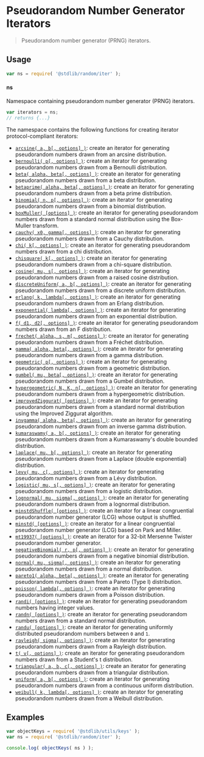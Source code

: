<!--

@license Apache-2.0

Copyright (c) 2018 The Stdlib Authors.

Licensed under the Apache License, Version 2.0 (the "License");
you may not use this file except in compliance with the License.
You may obtain a copy of the License at

   http://www.apache.org/licenses/LICENSE-2.0

Unless required by applicable law or agreed to in writing, software
distributed under the License is distributed on an "AS IS" BASIS,
WITHOUT WARRANTIES OR CONDITIONS OF ANY KIND, either express or implied.
See the License for the specific language governing permissions and
limitations under the License.

-->

# Pseudorandom Number Generator Iterators

> Pseudorandom number generator (PRNG) iterators.

<section class="usage">

## Usage

```javascript
var ns = require( '@stdlib/random/iter' );
```

#### ns

Namespace containing pseudorandom number generator (PRNG) iterators.

```javascript
var iterators = ns;
// returns {...}
```

The namespace contains the following functions for creating iterator protocol-compliant iterators:

<!-- <toc pattern="*"> -->

<div class="namespace-toc">

-   <span class="signature">[`arcsine( a, b[, options] )`][@stdlib/random/iter/arcsine]</span><span class="delimiter">: </span><span class="description">create an iterator for generating pseudorandom numbers drawn from an arcsine distribution.</span>
-   <span class="signature">[`bernoulli( p[, options] )`][@stdlib/random/iter/bernoulli]</span><span class="delimiter">: </span><span class="description">create an iterator for generating pseudorandom numbers drawn from a Bernoulli distribution.</span>
-   <span class="signature">[`beta( alpha, beta[, options] )`][@stdlib/random/iter/beta]</span><span class="delimiter">: </span><span class="description">create an iterator for generating pseudorandom numbers drawn from a beta distribution.</span>
-   <span class="signature">[`betaprime( alpha, beta[, options] )`][@stdlib/random/iter/betaprime]</span><span class="delimiter">: </span><span class="description">create an iterator for generating pseudorandom numbers drawn from a beta prime distribution.</span>
-   <span class="signature">[`binomial( n, p[, options] )`][@stdlib/random/iter/binomial]</span><span class="delimiter">: </span><span class="description">create an iterator for generating pseudorandom numbers drawn from a binomial distribution.</span>
-   <span class="signature">[`boxMuller( [options] )`][@stdlib/random/iter/box-muller]</span><span class="delimiter">: </span><span class="description">create an iterator for generating pseudorandom numbers drawn from a standard normal distribution using the Box-Muller transform.</span>
-   <span class="signature">[`cauchy( x0, gamma[, options] )`][@stdlib/random/iter/cauchy]</span><span class="delimiter">: </span><span class="description">create an iterator for generating pseudorandom numbers drawn from a Cauchy distribution.</span>
-   <span class="signature">[`chi( k[, options] )`][@stdlib/random/iter/chi]</span><span class="delimiter">: </span><span class="description">create an iterator for generating pseudorandom numbers drawn from a chi distribution.</span>
-   <span class="signature">[`chisquare( k[, options] )`][@stdlib/random/iter/chisquare]</span><span class="delimiter">: </span><span class="description">create an iterator for generating pseudorandom numbers drawn from a chi-square distribution.</span>
-   <span class="signature">[`cosine( mu, s[, options] )`][@stdlib/random/iter/cosine]</span><span class="delimiter">: </span><span class="description">create an iterator for generating pseudorandom numbers drawn from a raised cosine distribution.</span>
-   <span class="signature">[`discreteUniform( a, b[, options] )`][@stdlib/random/iter/discrete-uniform]</span><span class="delimiter">: </span><span class="description">create an iterator for generating pseudorandom numbers drawn from a discrete uniform distribution.</span>
-   <span class="signature">[`erlang( k, lambda[, options] )`][@stdlib/random/iter/erlang]</span><span class="delimiter">: </span><span class="description">create an iterator for generating pseudorandom numbers drawn from an Erlang distribution.</span>
-   <span class="signature">[`exponential( lambda[, options] )`][@stdlib/random/iter/exponential]</span><span class="delimiter">: </span><span class="description">create an iterator for generating pseudorandom numbers drawn from an exponential distribution.</span>
-   <span class="signature">[`f( d1, d2[, options] )`][@stdlib/random/iter/f]</span><span class="delimiter">: </span><span class="description">create an iterator for generating pseudorandom numbers drawn from an F distribution.</span>
-   <span class="signature">[`frechet( alpha, s, m[, options] )`][@stdlib/random/iter/frechet]</span><span class="delimiter">: </span><span class="description">create an iterator for generating pseudorandom numbers drawn from a Fréchet distribution.</span>
-   <span class="signature">[`gamma( alpha, beta[, options] )`][@stdlib/random/iter/gamma]</span><span class="delimiter">: </span><span class="description">create an iterator for generating pseudorandom numbers drawn from a gamma distribution.</span>
-   <span class="signature">[`geometric( p[, options] )`][@stdlib/random/iter/geometric]</span><span class="delimiter">: </span><span class="description">create an iterator for generating pseudorandom numbers drawn from a geometric distribution.</span>
-   <span class="signature">[`gumbel( mu, beta[, options] )`][@stdlib/random/iter/gumbel]</span><span class="delimiter">: </span><span class="description">create an iterator for generating pseudorandom numbers drawn from a Gumbel distribution.</span>
-   <span class="signature">[`hypergeometric( N, K, n[, options] )`][@stdlib/random/iter/hypergeometric]</span><span class="delimiter">: </span><span class="description">create an iterator for generating pseudorandom numbers drawn from a hypergeometric distribution.</span>
-   <span class="signature">[`improvedZiggurat( [options] )`][@stdlib/random/iter/improved-ziggurat]</span><span class="delimiter">: </span><span class="description">create an iterator for generating pseudorandom numbers drawn from a standard normal distribution using the Improved Ziggurat algorithm.</span>
-   <span class="signature">[`invgamma( alpha, beta[, options] )`][@stdlib/random/iter/invgamma]</span><span class="delimiter">: </span><span class="description">create an iterator for generating pseudorandom numbers drawn from an inverse gamma distribution.</span>
-   <span class="signature">[`kumaraswamy( a, b[, options] )`][@stdlib/random/iter/kumaraswamy]</span><span class="delimiter">: </span><span class="description">create an iterator for generating pseudorandom numbers drawn from a Kumaraswamy's double bounded distribution.</span>
-   <span class="signature">[`laplace( mu, b[, options] )`][@stdlib/random/iter/laplace]</span><span class="delimiter">: </span><span class="description">create an iterator for generating pseudorandom numbers drawn from a Laplace (double exponential) distribution.</span>
-   <span class="signature">[`levy( mu, c[, options] )`][@stdlib/random/iter/levy]</span><span class="delimiter">: </span><span class="description">create an iterator for generating pseudorandom numbers drawn from a Lévy distribution.</span>
-   <span class="signature">[`logistic( mu, s[, options] )`][@stdlib/random/iter/logistic]</span><span class="delimiter">: </span><span class="description">create an iterator for generating pseudorandom numbers drawn from a logistic distribution.</span>
-   <span class="signature">[`lognormal( mu, sigma[, options] )`][@stdlib/random/iter/lognormal]</span><span class="delimiter">: </span><span class="description">create an iterator for generating pseudorandom numbers drawn from a lognormal distribution.</span>
-   <span class="signature">[`minstdShuffle( [options] )`][@stdlib/random/iter/minstd-shuffle]</span><span class="delimiter">: </span><span class="description">create an iterator for a linear congruential pseudorandom number generator (LCG) whose output is shuffled.</span>
-   <span class="signature">[`minstd( [options] )`][@stdlib/random/iter/minstd]</span><span class="delimiter">: </span><span class="description">create an iterator for a linear congruential pseudorandom number generator (LCG) based on Park and Miller.</span>
-   <span class="signature">[`mt19937( [options] )`][@stdlib/random/iter/mt19937]</span><span class="delimiter">: </span><span class="description">create an iterator for a 32-bit Mersenne Twister pseudorandom number generator.</span>
-   <span class="signature">[`negativeBinomial( r, p[, options] )`][@stdlib/random/iter/negative-binomial]</span><span class="delimiter">: </span><span class="description">create an iterator for generating pseudorandom numbers drawn from a negative binomial distribution.</span>
-   <span class="signature">[`normal( mu, sigma[, options] )`][@stdlib/random/iter/normal]</span><span class="delimiter">: </span><span class="description">create an iterator for generating pseudorandom numbers drawn from a normal distribution.</span>
-   <span class="signature">[`pareto1( alpha, beta[, options] )`][@stdlib/random/iter/pareto-type1]</span><span class="delimiter">: </span><span class="description">create an iterator for generating pseudorandom numbers drawn from a Pareto (Type I) distribution.</span>
-   <span class="signature">[`poisson( lambda[, options] )`][@stdlib/random/iter/poisson]</span><span class="delimiter">: </span><span class="description">create an iterator for generating pseudorandom numbers drawn from a Poisson distribution.</span>
-   <span class="signature">[`randi( [options] )`][@stdlib/random/iter/randi]</span><span class="delimiter">: </span><span class="description">create an iterator for generating pseudorandom numbers having integer values.</span>
-   <span class="signature">[`randn( [options] )`][@stdlib/random/iter/randn]</span><span class="delimiter">: </span><span class="description">create an iterator for generating pseudorandom numbers drawn from a standard normal distribution.</span>
-   <span class="signature">[`randu( [options] )`][@stdlib/random/iter/randu]</span><span class="delimiter">: </span><span class="description">create an iterator for generating uniformly distributed pseudorandom numbers between `0` and `1`.</span>
-   <span class="signature">[`rayleigh( sigma[, options] )`][@stdlib/random/iter/rayleigh]</span><span class="delimiter">: </span><span class="description">create an iterator for generating pseudorandom numbers drawn from a Rayleigh distribution.</span>
-   <span class="signature">[`t( v[, options] )`][@stdlib/random/iter/t]</span><span class="delimiter">: </span><span class="description">create an iterator for generating pseudorandom numbers drawn from a Student's t distribution.</span>
-   <span class="signature">[`triangular( a, b, c[, options] )`][@stdlib/random/iter/triangular]</span><span class="delimiter">: </span><span class="description">create an iterator for generating pseudorandom numbers drawn from a triangular distribution.</span>
-   <span class="signature">[`uniform( a, b[, options] )`][@stdlib/random/iter/uniform]</span><span class="delimiter">: </span><span class="description">create an iterator for generating pseudorandom numbers drawn from a continuous uniform distribution.</span>
-   <span class="signature">[`weibull( k, lambda[, options] )`][@stdlib/random/iter/weibull]</span><span class="delimiter">: </span><span class="description">create an iterator for generating pseudorandom numbers drawn from a Weibull distribution.</span>

</div>

<!-- </toc> -->

</section>

<!-- /.usage -->

<section class="examples">

## Examples

<!-- TODO: better examples -->

<!-- eslint no-undef: "error" -->

```javascript
var objectKeys = require( '@stdlib/utils/keys' );
var ns = require( '@stdlib/random/iter' );

console.log( objectKeys( ns ) );
```

</section>

<!-- /.examples -->

<!-- Section for related `stdlib` packages. Do not manually edit this section, as it is automatically populated. -->

<section class="related">

</section>

<!-- /.related -->

<!-- Section for all links. Make sure to keep an empty line after the `section` element and another before the `/section` close. -->

<section class="links">

<!-- <toc-links> -->

[@stdlib/random/iter/arcsine]: https://github.com/stdlib-js/stdlib/tree/develop/lib/node_modules/%40stdlib/random/iter/arcsine

[@stdlib/random/iter/bernoulli]: https://github.com/stdlib-js/stdlib/tree/develop/lib/node_modules/%40stdlib/random/iter/bernoulli

[@stdlib/random/iter/beta]: https://github.com/stdlib-js/stdlib/tree/develop/lib/node_modules/%40stdlib/random/iter/beta

[@stdlib/random/iter/betaprime]: https://github.com/stdlib-js/stdlib/tree/develop/lib/node_modules/%40stdlib/random/iter/betaprime

[@stdlib/random/iter/binomial]: https://github.com/stdlib-js/stdlib/tree/develop/lib/node_modules/%40stdlib/random/iter/binomial

[@stdlib/random/iter/box-muller]: https://github.com/stdlib-js/stdlib/tree/develop/lib/node_modules/%40stdlib/random/iter/box-muller

[@stdlib/random/iter/cauchy]: https://github.com/stdlib-js/stdlib/tree/develop/lib/node_modules/%40stdlib/random/iter/cauchy

[@stdlib/random/iter/chi]: https://github.com/stdlib-js/stdlib/tree/develop/lib/node_modules/%40stdlib/random/iter/chi

[@stdlib/random/iter/chisquare]: https://github.com/stdlib-js/stdlib/tree/develop/lib/node_modules/%40stdlib/random/iter/chisquare

[@stdlib/random/iter/cosine]: https://github.com/stdlib-js/stdlib/tree/develop/lib/node_modules/%40stdlib/random/iter/cosine

[@stdlib/random/iter/discrete-uniform]: https://github.com/stdlib-js/stdlib/tree/develop/lib/node_modules/%40stdlib/random/iter/discrete-uniform

[@stdlib/random/iter/erlang]: https://github.com/stdlib-js/stdlib/tree/develop/lib/node_modules/%40stdlib/random/iter/erlang

[@stdlib/random/iter/exponential]: https://github.com/stdlib-js/stdlib/tree/develop/lib/node_modules/%40stdlib/random/iter/exponential

[@stdlib/random/iter/f]: https://github.com/stdlib-js/stdlib/tree/develop/lib/node_modules/%40stdlib/random/iter/f

[@stdlib/random/iter/frechet]: https://github.com/stdlib-js/stdlib/tree/develop/lib/node_modules/%40stdlib/random/iter/frechet

[@stdlib/random/iter/gamma]: https://github.com/stdlib-js/stdlib/tree/develop/lib/node_modules/%40stdlib/random/iter/gamma

[@stdlib/random/iter/geometric]: https://github.com/stdlib-js/stdlib/tree/develop/lib/node_modules/%40stdlib/random/iter/geometric

[@stdlib/random/iter/gumbel]: https://github.com/stdlib-js/stdlib/tree/develop/lib/node_modules/%40stdlib/random/iter/gumbel

[@stdlib/random/iter/hypergeometric]: https://github.com/stdlib-js/stdlib/tree/develop/lib/node_modules/%40stdlib/random/iter/hypergeometric

[@stdlib/random/iter/improved-ziggurat]: https://github.com/stdlib-js/stdlib/tree/develop/lib/node_modules/%40stdlib/random/iter/improved-ziggurat

[@stdlib/random/iter/invgamma]: https://github.com/stdlib-js/stdlib/tree/develop/lib/node_modules/%40stdlib/random/iter/invgamma

[@stdlib/random/iter/kumaraswamy]: https://github.com/stdlib-js/stdlib/tree/develop/lib/node_modules/%40stdlib/random/iter/kumaraswamy

[@stdlib/random/iter/laplace]: https://github.com/stdlib-js/stdlib/tree/develop/lib/node_modules/%40stdlib/random/iter/laplace

[@stdlib/random/iter/levy]: https://github.com/stdlib-js/stdlib/tree/develop/lib/node_modules/%40stdlib/random/iter/levy

[@stdlib/random/iter/logistic]: https://github.com/stdlib-js/stdlib/tree/develop/lib/node_modules/%40stdlib/random/iter/logistic

[@stdlib/random/iter/lognormal]: https://github.com/stdlib-js/stdlib/tree/develop/lib/node_modules/%40stdlib/random/iter/lognormal

[@stdlib/random/iter/minstd-shuffle]: https://github.com/stdlib-js/stdlib/tree/develop/lib/node_modules/%40stdlib/random/iter/minstd-shuffle

[@stdlib/random/iter/minstd]: https://github.com/stdlib-js/stdlib/tree/develop/lib/node_modules/%40stdlib/random/iter/minstd

[@stdlib/random/iter/mt19937]: https://github.com/stdlib-js/stdlib/tree/develop/lib/node_modules/%40stdlib/random/iter/mt19937

[@stdlib/random/iter/negative-binomial]: https://github.com/stdlib-js/stdlib/tree/develop/lib/node_modules/%40stdlib/random/iter/negative-binomial

[@stdlib/random/iter/normal]: https://github.com/stdlib-js/stdlib/tree/develop/lib/node_modules/%40stdlib/random/iter/normal

[@stdlib/random/iter/pareto-type1]: https://github.com/stdlib-js/stdlib/tree/develop/lib/node_modules/%40stdlib/random/iter/pareto-type1

[@stdlib/random/iter/poisson]: https://github.com/stdlib-js/stdlib/tree/develop/lib/node_modules/%40stdlib/random/iter/poisson

[@stdlib/random/iter/randi]: https://github.com/stdlib-js/stdlib/tree/develop/lib/node_modules/%40stdlib/random/iter/randi

[@stdlib/random/iter/randn]: https://github.com/stdlib-js/stdlib/tree/develop/lib/node_modules/%40stdlib/random/iter/randn

[@stdlib/random/iter/randu]: https://github.com/stdlib-js/stdlib/tree/develop/lib/node_modules/%40stdlib/random/iter/randu

[@stdlib/random/iter/rayleigh]: https://github.com/stdlib-js/stdlib/tree/develop/lib/node_modules/%40stdlib/random/iter/rayleigh

[@stdlib/random/iter/t]: https://github.com/stdlib-js/stdlib/tree/develop/lib/node_modules/%40stdlib/random/iter/t

[@stdlib/random/iter/triangular]: https://github.com/stdlib-js/stdlib/tree/develop/lib/node_modules/%40stdlib/random/iter/triangular

[@stdlib/random/iter/uniform]: https://github.com/stdlib-js/stdlib/tree/develop/lib/node_modules/%40stdlib/random/iter/uniform

[@stdlib/random/iter/weibull]: https://github.com/stdlib-js/stdlib/tree/develop/lib/node_modules/%40stdlib/random/iter/weibull

<!-- </toc-links> -->

</section>

<!-- /.links -->
